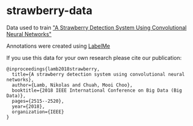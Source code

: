 # strawberry-data
Data used to train ["A Strawberry Detection System Using Convolutional Neural Networks"](https://ieeexplore.ieee.org/document/8622466)

Annotations were created using [LabelMe](https://github.com/wkentaro/labelme)

If you use this data for your own research please cite our publication:
```
@inproceedings{lamb2018strawberry,
  title={A strawberry detection system using convolutional neural networks},
  author={Lamb, Nikolas and Chuah, Mooi Choo},
  booktitle={2018 IEEE International Conference on Big Data (Big Data)},
  pages={2515--2520},
  year={2018},
  organization={IEEE}
}
```
